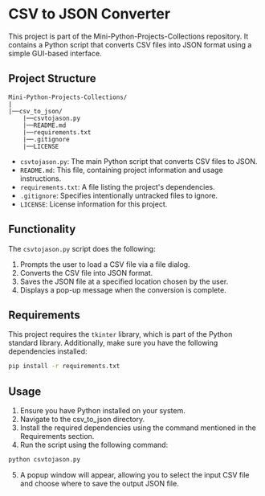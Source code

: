 # CSV to JSON Converter

This project is part of the Mini-Python-Projects-Collections repository. It contains a Python script that converts CSV files into JSON format using a simple GUI-based interface.

## Project Structure
```
Mini-Python-Projects-Collections/ 
| 
|──csv_to_json/ 
    |──csvtojason.py 
    |──README.md 
    |──requirements.txt 
    |──.gitignore 
    |──LICENSE
```

- `csvtojason.py`: The main Python script that converts CSV files to JSON.
- `README.md`: This file, containing project information and usage instructions.
- `requirements.txt`: A file listing the project's dependencies.
- `.gitignore`: Specifies intentionally untracked files to ignore.
- `LICENSE`: License information for this project.

## Functionality

The `csvtojason.py` script does the following:

1. Prompts the user to load a CSV file via a file dialog.
2. Converts the CSV file into JSON format.
3. Saves the JSON file at a specified location chosen by the user.
4. Displays a pop-up message when the conversion is complete.

## Requirements

This project requires the `tkinter` library, which is part of the Python standard library. Additionally, make sure you have the following dependencies installed:

```bash
pip install -r requirements.txt
```

## Usage
1. Ensure you have Python installed on your system. 
2. Navigate to the csv_to_json directory. 
3. Install the required dependencies using the command mentioned in the Requirements section. 
4. Run the script using the following command:

```bash
python csvtojason.py
```
5. A popup window will appear, allowing you to select the input CSV file and choose where to save the output JSON file.